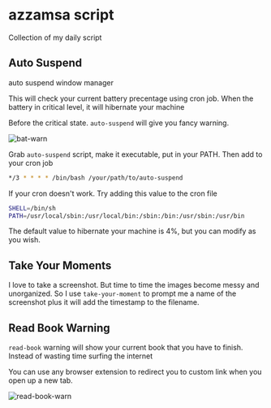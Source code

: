 # azzamsa script

Collection of my daily script


## Auto Suspend

auto suspend window manager

This will check your current battery precentage using cron job.
When the battery in critical level, it will hibernate your machine

Before the critical state. `auto-suspend` will give you fancy warning.

![bat-warn](https://user-images.githubusercontent.com/17734314/43842245-1f5f7104-9b4f-11e8-841d-df3111016ae0.png)

Grab `auto-suspend` script, make it executable, put in your PATH.
Then add to your cron job

``` bash
*/3 * * * * /bin/bash /your/path/to/auto-suspend

```

If your cron doesn't work. Try adding this value to the cron file

``` bash
SHELL=/bin/sh
PATH=/usr/local/sbin:/usr/local/bin:/sbin:/bin:/usr/sbin:/usr/bin
```

The default value to hibernate your machine is 4%, but you can modify
as you wish. 

## Take Your Moments

I love to take a screenshot. But time to time the images become messy
and unorganized. So I use `take-your-moment` to prompt me a name of
the screenshot plus it will add the timestamp to the filename.

## Read Book Warning

`read-book` warning will show your current book that you have to
finish. Instead of wasting time surfing the internet

You can use any browser extension to redirect you to custom link when
you open up a new tab.

![read-book-warn](https://user-images.githubusercontent.com/17734314/43842272-2f8d9326-9b4f-11e8-9251-f2be1ff00408.png)


